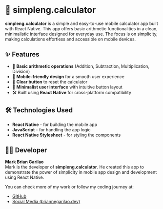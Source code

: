 # 📱 simpleng.calculator

**simpleng.calculator** is a simple and easy-to-use mobile calculator app built with React Native. This app offers basic arithmetic functionalities in a clean, minimalistic interface designed for everyday use. The focus is on simplicity, making calculations effortless and accessible on mobile devices. 

## ✨ Features

- 🧮 **Basic arithmetic operations** (Addition, Subtraction, Multiplication, Division)
- 📱 **Mobile-friendly design** for a smooth user experience
- 🔄 **Clear button** to reset the calculator
- 🎨 **Minimalist user interface** with intuitive button layout
- 🛠️ Built using **React Native** for cross-platform compatibility

## 🛠️ Technologies Used

- **React Native** - for building the mobile app
- **JavaScript** - for handling the app logic
- **React Native Stylesheet** - for styling the components

## 👨‍💻 Developer

**Mark Brian Garilao**  
Mark is the developer of **simpleng.calculator**. He created this app to demonstrate the power of simplicity in mobile app design and development using React Native.

You can check more of my work or follow my coding journey at:
- [GitHub](https://github.com/briannegarilao)
- [Social Media (briannegarilao.dev)](https://x.com/mrkbriannedev)
